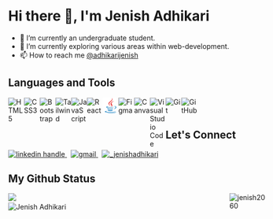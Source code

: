 # Hi there 👋, I'm Jenish Adhikari

- 🔭 I’m currently an undergraduate student.
- 🌱 I’m currently exploring various areas within web-development.
- 📫 How to reach me [@adhikarijenish](https://www.linkedin.com/in/adhikarijenish/)

## Languages and Tools

<div>
  
<img align="left" alt="HTML5" width="32px" src="https://cdn.jsdelivr.net/gh/devicons/devicon/icons/html5/html5-original.svg" style="padding-right:10;" />
<img align="left" alt="CSS3" width="32px" src="https://cdn.jsdelivr.net/gh/devicons/devicon/icons/css3/css3-original.svg" style="padding-right:10;" />
<img align="left" alt="Bootstrap" width="32px" src="https://cdn.jsdelivr.net/gh/devicons/devicon/icons/bootstrap/bootstrap-original.svg" style="padding-right:10;" />
<img align="left" alt="Tailwind" width="32px" src="https://www.vectorlogo.zone/logos/tailwindcss/tailwindcss-icon.svg" style="padding-right:10;" />

<img align="left" alt="JavaScript" width="32px" src="https://cdn.jsdelivr.net/gh/devicons/devicon/icons/javascript/javascript-original.svg" style="padding-right:10;" />
<img align="left" alt="React" width="32px" src="https://cdn.jsdelivr.net/gh/devicons/devicon/icons/react/react-original.svg" style="padding-right:10;" />

<img align="left" alt="Java" width="32px" src="https://raw.githubusercontent.com/devicons/devicon/master/icons/java/java-original.svg" style="padding-right:10;" />

<img align="left" alt="Figma" width="32px" src="https://cdn.jsdelivr.net/gh/devicons/devicon/icons/figma/figma-original.svg" style="padding-right:10;" />
<img align="left" alt="Canva" width="32px" src="https://cdn.jsdelivr.net/gh/devicons/devicon/icons/canva/canva-original.svg" style="padding-right:10;" />

<img align="left" alt="Visual Studio Code" width="32px" src="https://cdn.jsdelivr.net/gh/devicons/devicon/icons/vscode/vscode-original.svg" style="padding-right:10;" />
<img align="left" alt="Git" width="32px" src="https://cdn.jsdelivr.net/gh/devicons/devicon/icons/git/git-original.svg" style="padding-right:10;" />
<img align="left" alt="GitHub" width="32px" src="https://user-images.githubusercontent.com/3369400/139447912-e0f43f33-6d9f-45f8-be46-2df5bbc91289.png" style="padding-right:10;" />

</div>
<br>
<br>

## Let's Connect
  <a href="https://www.linkedin.com/in/adhikarijenish/" target="_blank" rel="noreferrer">
        <img src="https://cdn.jsdelivr.net/gh/devicons/devicon/icons/linkedin/linkedin-original.svg" alt="linkedin handle" height="40" width="40"/>
  </a>  &nbsp;
<a href="mailto:jenishadhikari2060@gmail.com" target="_blank" rel="noreferrer"> 
      <img src="https://cdn.iconscout.com/icon/free/png-512/free-mail-781-461597.png?f=webp&w=256"
            alt="gmail" height="40" width="40"/>
  </a>  &nbsp;
<a href="https://twitter.com/_jenishadhikari" target="_blank"><img src="https://uxwing.com/wp-content/themes/uxwing/download/brands-and-social-media/x-social-media-logo-icon.png" alt="_jenishadhikari" height="40" width="40" /></a>

## My Github Status

<div
  style="
    display: flex;
    flex-direction: row;
  "
>
<div>
    <img
      src="https://github-readme-stats.vercel.app/api?username=jenish2060&&show_icons=true&count_private=true&theme=dark&border_radius=15%&hide_border=true"
    />
    <img
      align="left"
      src="https://streak-stats.demolab.com/?user=jenish2060&theme=dark&border_radius=5%&hide_border=true"
      alt="Jenish Adhikari"
      width="450px"
    />
</div>
<div>
    <img
      align="center"
      src="https://github-readme-stats.vercel.app/api/top-langs?username=jenish2060&show_icons=true&locale=en&theme=dark&border_radius=15%&hide_border=true"
      alt="jenish2060"
    />
</div>
</div>

